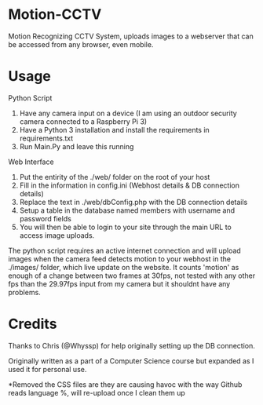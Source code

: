# Motion-CCTV
Motion Recognizing CCTV System, uploads images to a webserver that can be accessed from any browser, even mobile.

# Usage
Python Script
1. Have any camera input on a device (I am using an outdoor security camera connected to a Raspberry Pi 3)
2. Have a Python 3 installation and install the requirements in requirements.txt
3. Run Main.Py and leave this running

Web Interface
1. Put the entirity of the ./web/ folder on the root of your host
2. Fill in the information in config.ini (Webhost details & DB connection details)
3. Replace the text in ./web/dbConfig.php with the DB connection details
4. Setup a table in the database named members with username and password fields
5. You will then be able to login to your site through the main URL to access image uploads.

The python script requires an active internet connection and will upload images when the camera feed detects motion to your webhost in the ./images/ folder, which live update on the website. It counts 'motion' as enough of a change between two frames at 30fps, not tested with any other fps than the 29.97fps input from my camera but it shouldnt have any problems.

# Credits
Thanks to Chris (@Whyssp) for help originally setting up the DB connection.  

Originally written as a part of a Computer Science course but expanded as I used it for personal use.

*Removed the CSS files are they are causing havoc with the way Github reads language %, will re-upload once I clean them up
